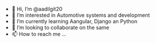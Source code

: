 - 👋 Hi, I’m @aadilgit20
- 👀 I’m interested in Automotive systems and development 
- 🌱 I’m currently learning Aangular, Django an Python
- 💞️ I’m looking to collaborate on the same 
- 📫 How to reach me ...

<!---
aadilgit20/aadilgit20 is a ✨ special ✨ repository because its `README.md` (this file) appears on your GitHub profile.
You can click the Preview link to take a look at your changes.
--->
